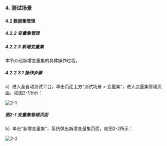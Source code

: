 ### 4. 测试场景

#### 4.2 数据集管理

##### 4.2.2 变量集管理

##### 4.2.2.3 新增变量集

本节介绍新增变量集的具体操作过程。

##### 4.2.2.3.1 操作步骤

a）进入全自动测试平台，单击页面上方“测试场景 > 变量集”，进入变量集管理页面，如图2-1所示：

![2-1](https://www.feisuanyz.com/fstest/cscj/datamanage/varmanage/1.png)

##### 图2-1 变量集管理页面

b）单击“新增变量集”，系统弹出新增变量集页面，如图2-2所示：

![2-2](https://www.feisuanyz.com/fstest/cscj/datamanage/varmanage/2.png)
